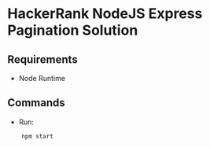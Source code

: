 # HackerRank NodeJS Express Pagination Solution

## Requirements

- Node Runtime

## Commands

- Run: 
```cmd
    npm start
```
 
